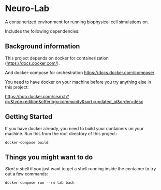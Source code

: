 # Neuro-Lab

A containerized environment for running biophysical cell
simulations on.

Includes the following dependencies:

## Background information

This project depends on docker for containerization (https://docs.docker.com/).

And docker-compose for orchestration https://docs.docker.com/compose/

You need to have docker on your machine before you try
anything else in this project:

https://hub.docker.com/search?q=&type=edition&offering=community&sort=updated_at&order=desc

## Getting Started

If you have docker already, you need to build your containers
on your machine.  Run this from the root directory of this project:

`docker-compose build`

## Things you might want to do

*Start a shell* if you just want to get a shell running
inside the container to try out a few commands:

`docker-compose run --rm lab bash`